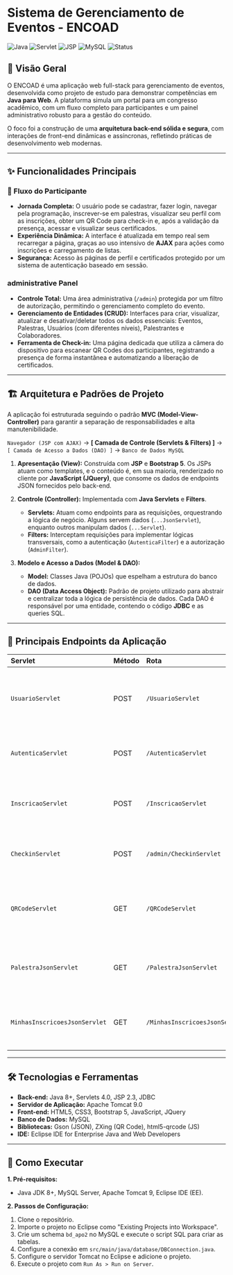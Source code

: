# Sistema de Gerenciamento de Eventos - ENCOAD

![Java](https://img.shields.io/badge/Java-8%2B-blue.svg?style=for-the-badge&logo=java)
![Servlet](https://img.shields.io/badge/Java%20Servlet-4.0-orange.svg?style=for-the-badge)
![JSP](https://img.shields.io/badge/JSP-2.3-orange.svg?style=for-the-badge)
![MySQL](https://img.shields.io/badge/MySQL-8.0-blue.svg?style=for-the-badge&logo=mysql)
![Status](https://img.shields.io/badge/Status-Concluído-brightgreen.svg?style=for-the-badge)

## 📖 Visão Geral

O ENCOAD é uma aplicação web full-stack para gerenciamento de eventos, desenvolvida como projeto de estudo para demonstrar competências em **Java para Web**. A plataforma simula um portal para um congresso acadêmico, com um fluxo completo para participantes e um painel administrativo robusto para a gestão do conteúdo.

O foco foi a construção de uma **arquitetura back-end sólida e segura**, com interações de front-end dinâmicas e assíncronas, refletindo práticas de desenvolvimento web modernas.

---

## ✨ Funcionalidades Principais

### 👤 Fluxo do Participante
- **Jornada Completa:** O usuário pode se cadastrar, fazer login, navegar pela programação, inscrever-se em palestras, visualizar seu perfil com as inscrições, obter um QR Code para check-in e, após a validação da presença, acessar e visualizar seus certificados.
- **Experiência Dinâmica:** A interface é atualizada em tempo real sem recarregar a página, graças ao uso intensivo de **AJAX** para ações como inscrições e carregamento de listas.
- **Segurança:** Acesso às páginas de perfil e certificados protegido por um sistema de autenticação baseado em sessão.

###  administrative Panel
- **Controle Total:** Uma área administrativa (`/admin`) protegida por um filtro de autorização, permitindo o gerenciamento completo do evento.
- **Gerenciamento de Entidades (CRUD):** Interfaces para criar, visualizar, atualizar e desativar/deletar todos os dados essenciais: Eventos, Palestras, Usuários (com diferentes níveis), Palestrantes e Colaboradores.
- **Ferramenta de Check-in:** Uma página dedicada que utiliza a câmera do dispositivo para escanear QR Codes dos participantes, registrando a presença de forma instantânea e automatizando a liberação de certificados.

---

## 🏗️ Arquitetura e Padrões de Projeto

A aplicação foi estruturada seguindo o padrão **MVC (Model-View-Controller)** para garantir a separação de responsabilidades e alta manutenibilidade.

`Navegador (JSP com AJAX)` -> **[ Camada de Controle (Servlets & Filters) ]** -> `[ Camada de Acesso a Dados (DAO) ]` -> `Banco de Dados MySQL`

1.  **Apresentação (View):** Construída com **JSP** e **Bootstrap 5**. Os JSPs atuam como templates, e o conteúdo é, em sua maioria, renderizado no cliente por **JavaScript (JQuery)**, que consome os dados de endpoints JSON fornecidos pelo back-end.

2.  **Controle (Controller):** Implementada com **Java Servlets** e **Filters**.
    - **Servlets:** Atuam como endpoints para as requisições, orquestrando a lógica de negócio. Alguns servem dados (`...JsonServlet`), enquanto outros manipulam dados (`...Servlet`).
    - **Filters:** Interceptam requisições para implementar lógicas transversais, como a autenticação (`AutenticaFilter`) e a autorização (`AdminFilter`).

3.  **Modelo e Acesso a Dados (Model & DAO):**
    - **Model:** Classes Java (POJOs) que espelham a estrutura do banco de dados.
    - **DAO (Data Access Object):** Padrão de projeto utilizado para abstrair e centralizar toda a lógica de persistência de dados. Cada DAO é responsável por uma entidade, contendo o código **JDBC** e as queries SQL.

---

## 🔌 Principais Endpoints da Aplicação

| Servlet | Método | Rota | Descrição |
| :--- | :--- | :--- | :--- |
| `UsuarioServlet` | POST | `/UsuarioServlet` | Gerencia o CRUD de usuários e o cadastro público. |
| `AutenticaServlet`| POST | `/AutenticaServlet`| Processa o login e cria a sessão do usuário. |
| `InscricaoServlet`| POST | `/InscricaoServlet` | Realiza a inscrição de um usuário em uma palestra. |
| `CheckinServlet` | POST | `/admin/CheckinServlet`| Valida o QR Code e registra a presença. |
| `QRCodeServlet` | GET | `/QRCodeServlet` | Gera e serve a imagem do QR Code do usuário logado. |
| `PalestraJsonServlet` | GET | `/PalestraJsonServlet`| Fornece a lista de palestras em formato JSON. |
| `MinhasInscricoesJsonServlet` | GET | `/MinhasInscricoesJsonServlet` | Fornece a lista de inscrições do usuário logado. |

---

## 🛠️ Tecnologias e Ferramentas

- **Back-end:** Java 8+, Servlets 4.0, JSP 2.3, JDBC
- **Servidor de Aplicação:** Apache Tomcat 9.0
- **Front-end:** HTML5, CSS3, Bootstrap 5, JavaScript, JQuery
- **Banco de Dados:** MySQL
- **Bibliotecas:** Gson (JSON), ZXing (QR Code), html5-qrcode (JS)
- **IDE:** Eclipse IDE for Enterprise Java and Web Developers

---

## 🚀 Como Executar

**1. Pré-requisitos:**
   - Java JDK 8+, MySQL Server, Apache Tomcat 9, Eclipse IDE (EE).

**2. Passos de Configuração:**
   1. Clone o repositório.
   2. Importe o projeto no Eclipse como "Existing Projects into Workspace".
   3. Crie um schema `bd_apo2` no MySQL e execute o script SQL para criar as tabelas.
   4. Configure a conexão em `src/main/java/database/DBConnection.java`.
   5. Configure o servidor Tomcat no Eclipse e adicione o projeto.
   6. Execute o projeto com `Run As > Run on Server`.
